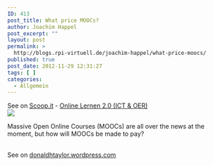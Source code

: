```yaml
---
ID: 413
post_title: What price MOOCs?
author: Joachim Happel
post_excerpt: ""
layout: post
permalink: >
  http://blogs.rpi-virtuell.de/joachim-happel/what-price-moocs/
published: true
post_date: 2012-11-29 12:31:27
tags: [ ]
categories:
  - Allgemein
---
```

See on <a href='http://www.scoop.it/t/online-lernen-2-0/p/3523231923/what-price-moocs'>Scoop.it</a> - <a href='http://www.scoop.it/t/online-lernen-2-0'>Online Lernen 2.0 (ICT &amp; OER)</a><br /><a href='http://www.scoop.it/t/online-lernen-2-0/p/3523231923/what-price-moocs'><img src='http://img.scoop.it/xaSn45wwxQd3No01YXCGczl72eJkfbmt4t8yenImKBXEejxNn4ZJNZ2ss5Ku7Cxt' /></a><br /><p>Massive Open Online Courses (MOOCs) are all over the news at the moment, but how will MOOCs be made to pay?</p><br />See on <a href='http://donaldhtaylor.wordpress.com/2012/11/28/what-price-moocs/'>donaldhtaylor.wordpress.com</a>